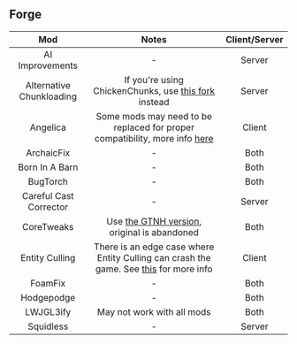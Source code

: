 ## Forge
| Mod | Notes | Client/Server |
|:---:|:---:|:---:|
| AI Improvements | - | Server |
| Alternative Chunkloading | If you're using ChickenChunks, use [this fork](https://github.com/LITW-Refined/ChickenChunks/releases) instead | Server |
| Angelica | Some mods may need to be replaced for proper compatibility, more info [here](https://github.com/Radk6/MC-Optimization-Guide/blob/main/mods-n-stuff/angelica-compat-mods.md) | Client |
| ArchaicFix | - | Both |
| Born In A Barn | - | Both |
| BugTorch | - | Both |
| Careful Cast Corrector | - | Server |
| CoreTweaks | Use [the GTNH version](https://github.com/GTNewHorizons/CoreTweaks), original is abandoned | Both |
| Entity Culling | There is an edge case where Entity Culling can crash the game. See [this](https://github.com/CaffeineMC/sodium/issues/2985) for more info | Client |
| FoamFix | - | Both |
| Hodgepodge | - | Both |
| LWJGL3ify | May not work with all mods | Both |
| Squidless | - | Server |
